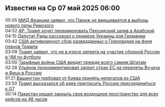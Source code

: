 <h2>Известия на Ср 07 май 2025 06:00</h2><!--2025-05-07 05:05:25-->
<div class="rssn">
  <div><span class="smaller gray hspace">05:05</span> <a class="nodecor" href="https://news.rambler.ru/world/54623641-mid-frantsii-zayavil-chto-parizh-ne-vmeshivaetsya-v-vybory-novogo-papy-rimskogo/">МИД Франции заявил, что Париж не вмешивается в выборы нового папы Римского</a></div>
</div>
<div class="rssn">
  <div><span class="smaller gray hspace">04:52</span> <a class="nodecor" href="https://news.rambler.ru/world/54625570-ap-tramp-hochet-pereimenovat-persidskiy-zaliv-v-arabskiy/">AP: Трамп хочет переименовать Персидский залив в Арабский</a></div>
</div>
<div class="rssn">
  <div><span class="smaller gray hspace">04:10</span> <a class="nodecor" href="https://news.rambler.ru/world/54615616-deputat-rady-rasskazal-o-primere-ukrainy-dlya-germanii/">Депутат Рады рассказал о примере Украины для Германии</a></div>
</div>
<div class="rssn">
  <div><span class="smaller gray hspace">03:42</span> <a class="nodecor" href="https://news.rambler.ru/world/54625735-ssha-aktiviziruyut-sbor-razveddannyh-o-grenlandii-na-fone-planov-trampa/">США активизируют сбор разведданных о Гренландии на фоне планов Трампа</a></div>
</div>
<div class="rssn">
  <div><span class="smaller gray hspace">03:09</span> <a class="nodecor" href="https://news.rambler.ru/world/54625543-tramp-zayavil-chto-ne-v-kurse-zapreta-na-uchastie-sbornoy-rossii-v-chm-po-futbolu/">Трамп заявил, что не в курсе запрета на участие сборной России в ЧМ по футболу</a></div>
</div>
<div class="rssn">
  <div><span class="smaller gray hspace">03:00</span> <a class="nodecor" href="https://news.rambler.ru/world/54613153-tarifnye-voyny-ssha-vredyat-prezhde-vsego-samim-shtatam/">Тарифные войны США вредят прежде всего самим Штатам</a></div>
</div>
<div class="rssn">
  <div><span class="smaller gray hspace">02:28</span> <a class="nodecor" href="https://news.rambler.ru/world/54625661-ulyanov-prokommentiroval-zapret-stran-es-na-perelety-vuchicha-i-fitso-v-rossiyu/">Ульянов прокомментировал запрет стран ЕС на перелеты Вучича и Фицо в Россию</a></div>
</div>
<div class="rssn">
  <div><span class="smaller gray hspace">01:21</span> <a class="nodecor" href="https://news.rambler.ru/world/54625582-vashington-treboval-ot-kieva-prinyat-nelegalov-iz-ssha/">Вашингтон требовал от Киева принять нелегалов из США</a></div>
</div>
<div class="rssn">
  <div><span class="smaller gray hspace">23:50</span> <a class="nodecor" href="https://news.rambler.ru/world/54625331-tramp-vyskazalsya-ob-idee-priglasit-rossiyu-prisoedinitsya-k-g7/">Трамп высказался об идее пригласить Россию присоединиться к G7</a></div>
</div>
<div class="rssn">
  <div><span class="smaller gray hspace">00:14</span> <a class="nodecor" href="https://news.rambler.ru/world/54625349-pakistan-reshil-zakryt-svoe-vozdushnoe-prostranstvo-dlya-vseh-reysov-na-48-chasov/">Пакистан решил закрыть свое воздушное пространство для всех рейсов на 48 часов</a></div>
</div>